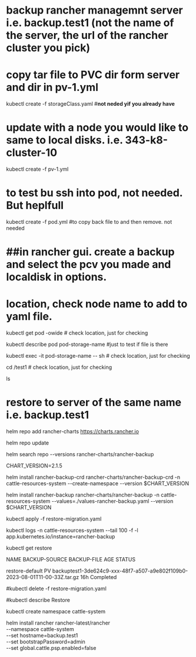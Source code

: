 # backup rancher managemnt server i.e. backup.test1   (not the name of the server, the url of the rancher cluster you pick)
 
# copy tar file to PVC dir form server and dir in pv-1.yml
 
kubectl create -f storageClass.yaml #**not neded yif you already have**

# update with a node you would like to same to local disks. i.e. 343-k8-cluster-10 

kubectl create -f pv-1.yml

# to test bu ssh into pod, not needed. But heplfull

kubectl create -f pod.yml  #to copy back file to and then remove. not needed

# ##in rancher gui. create a backup and select the pcv you made and localdisk in options.

#  location, check node name to add to yaml file.

kubectl get pod -owide   # check location, just for checking

kubectl describe pod pod-storage-name #just to test if file is there

kubectl exec -it pod-storage-name -- sh # check location, just for checking

cd /test1 # check location, just for checking

ls 


# restore to server of the same name i.e.  backup.test1

 
 
helm repo add rancher-charts https://charts.rancher.io

helm repo update
 
 
helm search repo --versions rancher-charts/rancher-backup
 
CHART_VERSION=2.1.5
 
helm install rancher-backup-crd rancher-charts/rancher-backup-crd -n cattle-resources-system --create-namespace --version $CHART_VERSION
 
helm install rancher-backup rancher-charts/rancher-backup -n cattle-resources-system --values=./values-rancher-backup.yaml  --version $CHART_VERSION
 
kubectl apply -f restore-migration.yaml

kubectl logs -n cattle-resources-system --tail 100 -f -l app.kubernetes.io/instance=rancher-backup

kubectl get restore

NAME              BACKUP-SOURCE   BACKUP-FILE                                                                    AGE   STATUS

restore-default   PV              backuptest1-3de624c9-xxx-48f7-a507-a9e802f109b0-2023-08-01T11-00-33Z.tar.gz   16h   Completed
 
#kubectl delete -f restore-migration.yaml

#kubectl describe Restore
 
 
kubectl create namespace cattle-system
 
helm install rancher rancher-latest/rancher \
  --namespace cattle-system \
  --set hostname=backup.test1 \
  --set bootstrapPassword=admin \
  --set global.cattle.psp.enabled=false
 
